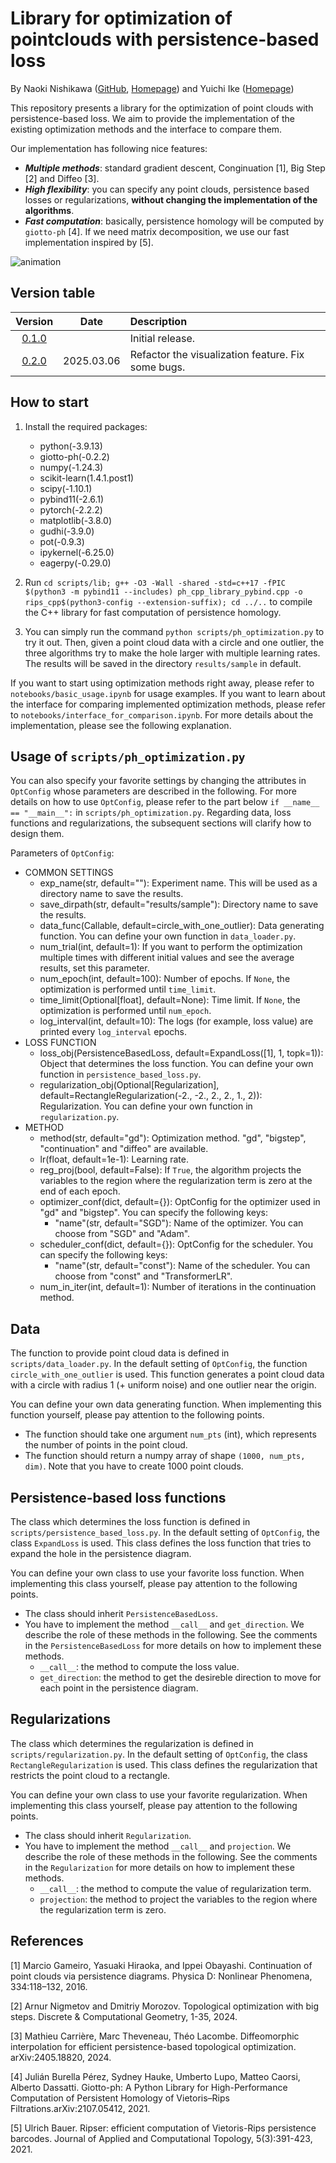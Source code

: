 # Library for optimization of pointclouds with persistence-based loss

By Naoki Nishikawa ([GitHub](https://github.com/git-westriver), [Homepage](https://sites.google.com/view/n-nishikawa))
and Yuichi Ike ([Homepage](https://sites.google.com/view/yuichi-ike))

This repository presents a library for the optimization of point clouds with persistence-based loss.
We aim to provide the implementation of the existing optimization methods and the interface to compare them.

Our implementation has following nice features:
- ***Multiple methods***: standard gradient descent, Conginuation [1], Big Step [2] and Diffeo [3].
- ***High flexibility***: you can specify any point clouds, persistence based losses or regularizations, **without changing the implementation of the algorithms**.
- ***Fast computation***: basically, persistence homology will be computed by `giotto-ph` [4]. 
If we need matrix decomposition, we use our fast implementation inspired by [5].

![animation](https://github.com/git-westriver/benchmark_ph_optimization/assets/64912615/3544b12f-b9f9-4d85-90c4-eae94d77e481)

## Version table

| Version | Date | Description |
|:---:|:---:|:---|
| [0.1.0](https://github.com/git-westriver/benchmark_ph_optimization/tree/ver-0.1.0) |  | Initial release. |
| [0.2.0](https://github.com/git-westriver/benchmark_ph_optimization/tree/ver-0.2.0) | 2025.03.06 | Refactor the visualization feature. Fix some bugs. |

## How to start

1. Install the required packages:  <!-- We mainly require the following:-->
    - python(-3.9.13)
    - giotto-ph(-0.2.2)
    - numpy(-1.24.3)
    - scikit-learn(1.4.1.post1)
    - scipy(-1.10.1)
    - pybind11(-2.6.1)
    - pytorch(-2.2.2)
    - matplotlib(-3.8.0)
    - gudhi(-3.9.0)
    - pot(-0.9.3)
    - ipykernel(-6.25.0)
    - eagerpy(-0.29.0)
    
    <!-- Please refer to `ph_opt_public.yaml` for the detailed package requirements. -->

2. Run `cd scripts/lib; g++ -O3 -Wall -shared -std=c++17 -fPIC $(python3 -m pybind11 --includes) ph_cpp_library_pybind.cpp -o rips_cpp$(python3-config --extension-suffix); cd ../..` to compile the C++ library for fast computation of persistence homology.

3. You can simply run the command `python scripts/ph_optimization.py` to try it out.
Then, given a point cloud data with a circle and one outlier, the three algorithms try to make the hole larger with multiple learning rates.
The results will be saved in the directory `results/sample` in default.

If you want to start using optimization methods right away, please refer to `notebooks/basic_usage.ipynb` for usage examples. 
If you want to learn about the interface for comparing implemented optimization methods, please refer to `notebooks/interface_for_comparison.ipynb`. 
For more details about the implementation, please see the following explanation.

## Usage of `scripts/ph_optimization.py`

You can also specify your favorite settings by changing the attributes in `OptConfig` whose parameters are described in the following.
For more details on how to use `OptConfig`, please refer to the part below `if __name__ == "__main__":` in `scripts/ph_optimization.py`.
Regarding data, loss functions and regularizations, the subsequent sections will clarify how to design them.

Parameters of `OptConfig`:
- COMMON SETTINGS
    - exp_name(str, default=""): Experiment name. This will be used as a directory name to save the results.
    - save_dirpath(str, default="results/sample"): Directory name to save the results.
    - data_func(Callable, default=circle_with_one_outlier): Data generating function. You can define your own function in `data_loader.py`.
    - num_trial(int, default=1): If you want to perform the optimization multiple times with different initial values and see the average results, set this parameter.
    - num_epoch(int, default=100): Number of epochs. If `None`, the optimization is performed until `time_limit`.
    - time_limit(Optional[float], default=None): Time limit. If `None`, the optimization is performed until `num_epoch`.
    - log_interval(int, default=10): The logs (for example, loss value) are printed every `log_interval` epochs.
- LOSS FUNCTION
    - loss_obj(PersistenceBasedLoss, default=ExpandLoss([1], 1, topk=1)): 
        Object that determines the loss function. You can define your own function in `persistence_based_loss.py`.
    - regularization_obj(Optional[Regularization], default=RectangleRegularization(-2., -2., 2., 2., 1., 2)): 
        Regularization. You can define your own function in `regularization.py`.
- METHOD
    - method(str, default="gd"): Optimization method. "gd", "bigstep", "continuation" and "diffeo" are available.
    - lr(float, default=1e-1): Learning rate.
    - reg_proj(bool, default=False): 
        If `True`, the algorithm projects the variables to the region where the regularization term is zero at the end of each epoch.
    - optimizer_conf(dict, default={}): OptConfig for the optimizer used in "gd" and "bigstep". You can specify the following keys:
        - "name"(str, default="SGD"): Name of the optimizer. You can choose from "SGD" and "Adam".
    - scheduler_conf(dict, default={}): OptConfig for the scheduler. You can specify the following keys:
        - "name"(str, default="const"): Name of the scheduler. You can choose from "const" and "TransformerLR".
    - num_in_iter(int, default=1): Number of iterations in the continuation method.

## Data

The function to provide point cloud data is defined in `scripts/data_loader.py`.
In the default setting of `OptConfig`, the function `circle_with_one_outlier` is used.
This function generates a point cloud data with a circle with radius 1 (+ uniform noise) and one outlier near the origin.

You can define your own data generating function.
When implementing this function yourself, please pay attention to the following points.
- The function should take one argument `num_pts` (int), which represents the number of points in the point cloud.
- The function should return a numpy array of shape `(1000, num_pts, dim)`.
Note that you have to create 1000 point clouds.

## Persistence-based loss functions

The class which determines the loss function is defined in `scripts/persistence_based_loss.py`.
In the default setting of `OptConfig`, the class `ExpandLoss` is used.
This class defines the loss function that tries to expand the hole in the persistence diagram.

You can define your own class to use your favorite loss function.
When implementing this class yourself, please pay attention to the following points.
- The class should inherit `PersistenceBasedLoss`.
- You have to implement the method `__call__` and `get_direction`. 
We describe the role of these methods in the following.
See the comments in the `PersistenceBasedLoss` for more details on how to implement these methods.
    - `__call__`: the method to compute the loss value.
    - `get_direction`: the method to get the desireble direction to move for each point in the persistence diagram. 

## Regularizations

The class which determines the regularization is defined in `scripts/regularization.py`.
In the default setting of `OptConfig`, the class `RectangleRegularization` is used.
This class defines the regularization that restricts the point cloud to a rectangle.

You can define your own class to use your favorite regularization.
When implementing this class yourself, please pay attention to the following points.
- The class should inherit `Regularization`.
- You have to implement the method `__call__` and `projection`. 
We describe the role of these methods in the following.
See the comments in the `Regularization` for more details on how to implement these methods.
    - `__call__`: the method to compute the value of regularization term.
    - `projection`: the method to project the variables to the region where the regularization term is zero. 

## References

[1] Marcio Gameiro, Yasuaki Hiraoka, and Ippei Obayashi. Continuation of point clouds via persistence diagrams. Physica D: Nonlinear Phenomena, 334:118–132, 2016.

[2] Arnur Nigmetov and Dmitriy Morozov. Topological optimization with big steps. Discrete & Computational Geometry, 1-35, 2024.

[3] Mathieu Carrière, Marc Theveneau, Théo Lacombe. Diffeomorphic interpolation for efficient persistence-based topological optimization. arXiv:2405.18820, 2024.

[4] Julián Burella Pérez, Sydney Hauke, Umberto Lupo, Matteo Caorsi, Alberto Dassatti. Giotto-ph: A Python Library for High-Performance Computation of Persistent Homology of Vietoris–Rips Filtrations.arXiv:2107.05412, 2021.

[5] Ulrich Bauer. Ripser: efficient computation of Vietoris-Rips persistence barcodes. Journal of Applied and Computational Topology, 5(3):391-423, 2021.

<!-- 
## Remaining Tasks
- [ ] Implement Gradient Sampling ...?
- [ ] Improve continuation: reimplement the update as a gradient step of auxiliary loss so that the regularization term is treated properly. 
- [ ] Add Diffeo to notebooks/interface_for_comparison.ipynb
-->